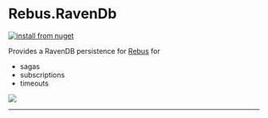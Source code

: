 # Rebus.RavenDb

[![install from nuget](https://img.shields.io/nuget/v/Rebus.RavenDb.svg?style=flat-square)](https://www.nuget.org/packages/Rebus.RavenDb)

Provides a RavenDB persistence for [Rebus](https://github.com/rebus-org/Rebus) for

* sagas
* subscriptions
* timeouts

![](https://raw.githubusercontent.com/rebus-org/Rebus/master/artwork/little_rebusbus2_copy-200x200.png)

---


